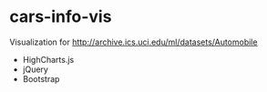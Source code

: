 # cars-info-vis
Visualization for http://archive.ics.uci.edu/ml/datasets/Automobile

* HighCharts.js
* jQuery
* Bootstrap
